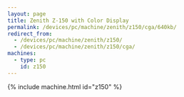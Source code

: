 ```yaml
---
layout: page
title: Zenith Z-150 with Color Display
permalink: /devices/pc/machine/zenith/z150/cga/640kb/
redirect_from:
  - /devices/pc/machine/zenith/z150/
  - /devices/pc/machine/zenith/z150/cga/
machines:
  - type: pc
    id: z150
---
```


{% include machine.html id="z150" %}
